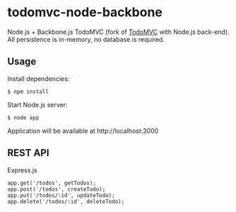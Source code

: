 todomvc-node-backbone
===============

Node.js + Backbone.js TodoMVC (fork of [TodoMVC](https://github.com/tastejs/todomvc) with Node.js back-end).
All persistence is in-memory, no database is required.

## Usage

 Install dependencies:

    $ npm install

 Start Node.js server:

    $ node app

 Application will be available at http://localhost:3000

## REST API

 Express.js

    app.get('/todos', getTodos);
    app.post('/todos', createTodo);
    app.put('/todos/:id', updateTodo);
    app.delete('/todos/:id', deleteTodo);